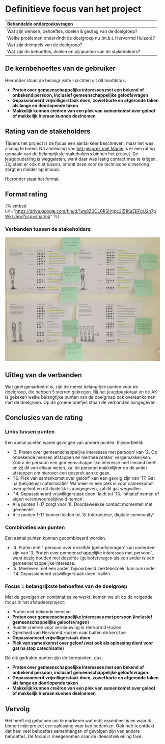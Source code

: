 # Definitieve focus van het project

| Behandelde onderzoeksvragen |
| :--- |
| Wat zijn wensen, behoeftes, doelen & gedrag van de doelgroep? |
| Welke problemen ondervindt de doelgroep nu \(m.b.t. Hervormd Huizen\)? |
| Wat zijn drempels van de doelgroep? |
| Wat zijn de behoeftes, doelen en pijnpunten van de stakeholders? |

## De kernbehoeftes van de gebruiker

Hieronder staan de belangrijkste inzichten uit dit hoofdstuk.

* **Praten over gemeenschappelijke interesses met een bekend of onbekend persoon, inclusief gemeenschappelijke geloofsvragen**
* **Gepassioneerd vrijwilligerstaak doen, zowel korte en afgeronde taken als lange en doorlopende taken**
* **Makkelijk kunnen creëren van een plek van samenkomst over geloof of makkelijk hieraan kunnen deelnemen**

## Rating van de stakeholders

Tijdens het project is de focus een aantal keer beschreven, maar het was alsnog te breed. Na aanleiding van [het gesprek met Marije](https://maroeska-productbiografie.gitbook.io/productbiografie/onderzoek/meetings-fase-1#04-06-19-meeting-met-begeleider-en-medestudenten) is er een rating gemaakt van de belangrijkste stakeholders binnen het project. De jeugdouderling is weggelaten, want daar was lastig contact mee te krijgen. Zig staat er ook niet tussen, omdat deze voor de technische uitwerking zorgt en minder op inhoud. 

Hieronder staat het format.

## Format rating

{% embed url="https://drive.google.com/file/d/1ws8Z0CL0RSHtjpc3I51KaEBFgU2n7pWk/view?usp=sharing" %}

### Verbanden tussen de stakeholders

![](../.gitbook/assets/afbeelding.jpg)

## Uitleg van de verbanden

Wat geel gemarkeerd is, zijn de meest belangrijke punten voor de doelgroep, die hebben 5 sterren gekregen. Bij het jeugdpastoraat en de AK is gekeken welke belangrijke punten van de doelgroep ook overeenkomen met de doelgroep. Op de groene briefjes staan de verbanden aangegeven.

## Conclusies van de rating

### Links tussen punten

Een aantal punten waren gevolgen van andere punten. Bijvoorbeeld: 

* '3. Praten over gemeenschappelijke interesses met persoon' kan '2. Op onbekende mensen afstappen en hiermee praten' vergemakkelijken. Zodra de persoon een gemeenschappelijke interesse met iemand heeft en zij dit van elkaar weten, zal de persoon makkelijker op de ander afstappen om hierover een gesprek aan te gaan.
* '16. Plek van samenkomst over geloof' kan een gevolg zijn van '17. Gat na \(belijdenis\) catechisatie'. Wanneer er een plek is voor samenkomst over geloof en dit duidelijk is aangegeven, zal dit gat wegvallen.
* '14. Gepassioneerd vrijwilligerstaak doen' leidt tot '13. Initiatief nemen of eigen verantwoordelijkheid nemen'.
* Alle punten 1-17 zorgt voor '6. Doordeweekse contact momenten met gemeente'.
* Alle punten 1-17 kunnen leiden tot '8. Interactieve, digitale community'

### Combinaties van punten

Een aantal punten kunnen gecombineerd worden.

* '4. Praten met 1 persoon over dezelfde \(geloofs\)vragen' kan onderdeel zijn van '3. Praten over gemeenschappelijke interesses met persoon', want bezig houden met dezelfde \(geloofs\)vragen als een ander is een gemeenschappelijke interesse.
* '5. Meeleven met een ander, bijvoorbeeld ziektebezoek' kan ook onder '14. Gepassioneerd vrijwilligerstaak doen' vallen.

### Focus = belangrijkste behoeftes van de doelgroep

Met de gevolgen en combinaties verwerkt, komen we uit op de volgende focus in het afstudeerproject:

* Praten met bekende mensen
* **Praten over gemeenschappelijke interesses met persoon \(inclusief gemeenschappelijke geloofsvragen\)**
* Ruimte creëren voor vernieuwing in Hervormd Huizen
* Openheid van Hervormd Huizen naar buiten de kerk toe
* **Gepassioneerd vrijwilligerstaak doen**
* **Plek van samenkomst over geloof \(wat ook als oplossing dient voor gat na stop catechisatie\)**

De dik gedrukte punten zijn de kernpunten, dus:

* **Praten over gemeenschappelijke interesses met een bekend of onbekend persoon, inclusief gemeenschappelijke geloofsvragen**
* **Gepassioneerd vrijwilligerstaak doen, zowel korte en afgeronde taken als lange en doorlopende taken**
* **Makkelijk kunnen creëren van een plek van samenkomst over geloof of makkelijk hieraan kunnen deelnemen**

## Vervolg

Het heeft mij geholpen om te markeren wat echt essentieel is en waar ik binnen mijn project een oplossing voor kan bedenken. Ook heb ik ontdekt dat heel veel behoeftes samenhangen of gevolgen zijn van andere behoeftes. De focus is meegenomen naar de ideeontwikkeling fase.

